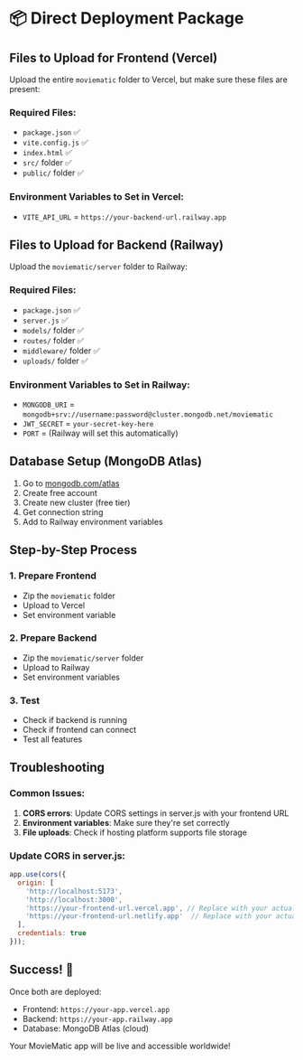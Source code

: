 # 📦 Direct Deployment Package

## Files to Upload for Frontend (Vercel)

Upload the entire `moviematic` folder to Vercel, but make sure these files are present:

### Required Files:
- `package.json` ✅
- `vite.config.js` ✅
- `index.html` ✅
- `src/` folder ✅
- `public/` folder ✅

### Environment Variables to Set in Vercel:
- `VITE_API_URL` = `https://your-backend-url.railway.app`

## Files to Upload for Backend (Railway)

Upload the `moviematic/server` folder to Railway:

### Required Files:
- `package.json` ✅
- `server.js` ✅
- `models/` folder ✅
- `routes/` folder ✅
- `middleware/` folder ✅
- `uploads/` folder ✅

### Environment Variables to Set in Railway:
- `MONGODB_URI` = `mongodb+srv://username:password@cluster.mongodb.net/moviematic`
- `JWT_SECRET` = `your-secret-key-here`
- `PORT` = (Railway will set this automatically)

## Database Setup (MongoDB Atlas)

1. Go to [mongodb.com/atlas](https://mongodb.com/atlas)
2. Create free account
3. Create new cluster (free tier)
4. Get connection string
5. Add to Railway environment variables

## Step-by-Step Process

### 1. Prepare Frontend
- Zip the `moviematic` folder
- Upload to Vercel
- Set environment variable

### 2. Prepare Backend
- Zip the `moviematic/server` folder
- Upload to Railway
- Set environment variables

### 3. Test
- Check if backend is running
- Check if frontend can connect
- Test all features

## Troubleshooting

### Common Issues:
1. **CORS errors**: Update CORS settings in server.js with your frontend URL
2. **Environment variables**: Make sure they're set correctly
3. **File uploads**: Check if hosting platform supports file storage

### Update CORS in server.js:
```javascript
app.use(cors({
  origin: [
    'http://localhost:5173',
    'http://localhost:3000',
    'https://your-frontend-url.vercel.app', // Replace with your actual URL
    'https://your-frontend-url.netlify.app'  // Replace with your actual URL
  ],
  credentials: true
}));
```

## Success! 🎉

Once both are deployed:
- Frontend: `https://your-app.vercel.app`
- Backend: `https://your-app.railway.app`
- Database: MongoDB Atlas (cloud)

Your MovieMatic app will be live and accessible worldwide!

